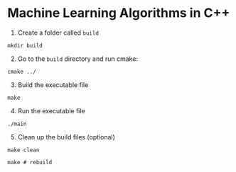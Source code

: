 # Machine Learning Algorithms in C++

1. Create a folder called `build`
```
mkdir build
```

2. Go to the `build` directory and run cmake:
```
cmake ../
```

3. Build the executable file
```
make
```

4. Run the executable file
```
./main
```

5. Clean up the build files (optional)
```
make clean

make # rebuild
```